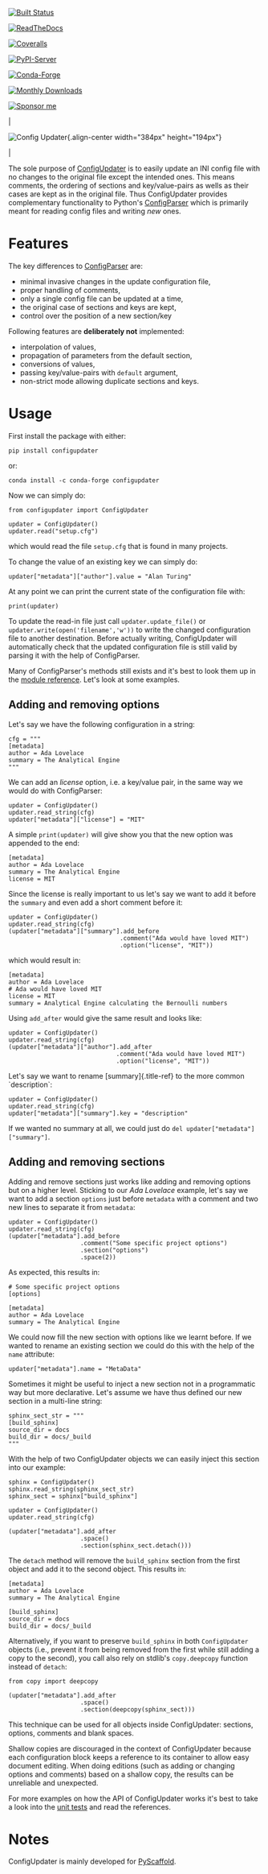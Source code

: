 [![Built Status](https://api.cirrus-ci.com/github/pyscaffold/configupdater.svg?branch=main)](https://cirrus-ci.com/github/pyscaffold/configupdater)

[![ReadTheDocs](https://readthedocs.org/projects/pyscaffold/badge/?version=latest)](https://configupdater.readthedocs.io/)

[![Coveralls](https://img.shields.io/coveralls/github/pyscaffold/configupdater/main.svg)](https://coveralls.io/r/pyscaffold/configupdater)

[![PyPI-Server](https://img.shields.io/pypi/v/configupdater.svg)](https://pypi.org/project/configupdater/)

[![Conda-Forge](https://img.shields.io/conda/vn/conda-forge/configupdater.svg)](https://anaconda.org/conda-forge/configupdater)

[![Monthly Downloads](https://pepy.tech/badge/configupdater/month)](https://pepy.tech/project/configupdater)

[![Sponsor me](https://img.shields.io/static/v1?label=Sponsor&message=%E2%9D%A4&logo=GitHub&color=ff69b4)](https://github.com/sponsors/FlorianWilhelm)

|

![Config Updater](https://configupdater.readthedocs.io/en/latest/_images/banner-640x323.png){.align-center
width="384px" height="194px"}

|

The sole purpose of
[ConfigUpdater](https://configupdater.readthedocs.io/) is to easily
update an INI config file with no changes to the original file except
the intended ones. This means comments, the ordering of sections and
key/value-pairs as wells as their cases are kept as in the original
file. Thus ConfigUpdater provides complementary functionality to
Python\'s
[ConfigParser](https://docs.python.org/3/library/configparser.html)
which is primarily meant for reading config files and writing *new*
ones.

# Features

The key differences to
[ConfigParser](https://docs.python.org/3/library/configparser.html) are:

-   minimal invasive changes in the update configuration file,
-   proper handling of comments,
-   only a single config file can be updated at a time,
-   the original case of sections and keys are kept,
-   control over the position of a new section/key

Following features are **deliberately not** implemented:

-   interpolation of values,
-   propagation of parameters from the default section,
-   conversions of values,
-   passing key/value-pairs with `default` argument,
-   non-strict mode allowing duplicate sections and keys.

# Usage

First install the package with either:

    pip install configupdater

or:

    conda install -c conda-forge configupdater

Now we can simply do:

    from configupdater import ConfigUpdater

    updater = ConfigUpdater()
    updater.read("setup.cfg")

which would read the file `setup.cfg` that is found in many projects.

To change the value of an existing key we can simply do:

    updater["metadata"]["author"].value = "Alan Turing"

At any point we can print the current state of the configuration file
with:

    print(updater)

To update the read-in file just call `updater.update_file()` or
`updater.write(open('filename','w'))` to write the changed configuration
file to another destination. Before actually writing, ConfigUpdater will
automatically check that the updated configuration file is still valid
by parsing it with the help of ConfigParser.

Many of ConfigParser\'s methods still exists and it\'s best to look them
up in the [module
reference](https://configupdater.readthedocs.io/en/latest/api/configupdater.html#configupdater.configupdater.ConfigUpdater).
Let\'s look at some examples.

## Adding and removing options

Let\'s say we have the following configuration in a string:

    cfg = """
    [metadata]
    author = Ada Lovelace
    summary = The Analytical Engine
    """

We can add an *license* option, i.e. a key/value pair, in the same way
we would do with ConfigParser:

    updater = ConfigUpdater()
    updater.read_string(cfg)
    updater["metadata"]["license"] = "MIT"

A simple `print(updater)` will give show you that the new option was
appended to the end:

    [metadata]
    author = Ada Lovelace
    summary = The Analytical Engine
    license = MIT

Since the license is really important to us let\'s say we want to add it
before the `summary` and even add a short comment before it:

    updater = ConfigUpdater()
    updater.read_string(cfg)
    (updater["metadata"]["summary"].add_before
                                   .comment("Ada would have loved MIT")
                                   .option("license", "MIT"))

which would result in:

    [metadata]
    author = Ada Lovelace
    # Ada would have loved MIT
    license = MIT
    summary = Analytical Engine calculating the Bernoulli numbers

Using `add_after` would give the same result and looks like:

    updater = ConfigUpdater()
    updater.read_string(cfg)
    (updater["metadata"]["author"].add_after
                                  .comment("Ada would have loved MIT")
                                  .option("license", "MIT"))

Let\'s say we want to rename [summary]{.title-ref} to the more common
\`description\`:

    updater = ConfigUpdater()
    updater.read_string(cfg)
    updater["metadata"]["summary"].key = "description"

If we wanted no summary at all, we could just do
`del updater["metadata"]["summary"]`.

## Adding and removing sections

Adding and remove sections just works like adding and removing options
but on a higher level. Sticking to our *Ada Lovelace* example, let\'s
say we want to add a section `options` just before `metadata` with a
comment and two new lines to separate it from `metadata`:

    updater = ConfigUpdater()
    updater.read_string(cfg)
    (updater["metadata"].add_before
                        .comment("Some specific project options")
                        .section("options")
                        .space(2))

As expected, this results in:

    # Some specific project options
    [options]

    [metadata]
    author = Ada Lovelace
    summary = The Analytical Engine

We could now fill the new section with options like we learnt before. If
we wanted to rename an existing section we could do this with the help
of the `name` attribute:

    updater["metadata"].name = "MetaData"

Sometimes it might be useful to inject a new section not in a
programmatic way but more declarative. Let\'s assume we have thus
defined our new section in a multi-line string:

    sphinx_sect_str = """
    [build_sphinx]
    source_dir = docs
    build_dir = docs/_build
    """

With the help of two ConfigUpdater objects we can easily inject this
section into our example:

    sphinx = ConfigUpdater()
    sphinx.read_string(sphinx_sect_str)
    sphinx_sect = sphinx["build_sphinx"]

    updater = ConfigUpdater()
    updater.read_string(cfg)

    (updater["metadata"].add_after
                        .space()
                        .section(sphinx_sect.detach()))

The `detach` method will remove the `build_sphinx` section from the
first object and add it to the second object. This results in:

    [metadata]
    author = Ada Lovelace
    summary = The Analytical Engine

    [build_sphinx]
    source_dir = docs
    build_dir = docs/_build

Alternatively, if you want to preserve `build_sphinx` in both
`ConfigUpdater` objects (i.e., prevent it from being removed from the
first while still adding a copy to the second), you call also rely on
stdlib\'s `copy.deepcopy` function instead of `detach`:

    from copy import deepcopy

    (updater["metadata"].add_after
                        .space()
                        .section(deepcopy(sphinx_sect)))

This technique can be used for all objects inside ConfigUpdater:
sections, options, comments and blank spaces.

Shallow copies are discouraged in the context of ConfigUpdater because
each configuration block keeps a reference to its container to allow
easy document editing. When doing editions (such as adding or changing
options and comments) based on a shallow copy, the results can be
unreliable and unexpected.

For more examples on how the API of ConfigUpdater works it\'s best to
take a look into the [unit
tests](https://github.com/pyscaffold/configupdater/blob/main/tests/test_configupdater.py)
and read the references.

# Notes

ConfigUpdater is mainly developed for
[PyScaffold](https://pyscaffold.org/).

